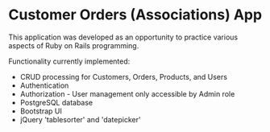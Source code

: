 # Customer Orders (Associations) App
This application was developed as an opportunity to practice various aspects of Ruby on Rails programming.

Functionality currently implemented:

* CRUD processing for Customers, Orders, Products, and Users
* Authentication
* Authorization - User management only accessible by Admin role
* PostgreSQL database
* Bootstrap UI
*	jQuery 'tablesorter' and 'datepicker'
